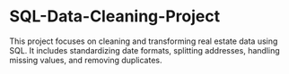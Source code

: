# SQL-Data-Cleaning-Project
This project focuses on cleaning and transforming real estate data using SQL. It includes standardizing date formats, splitting addresses, handling missing values, and removing duplicates.

